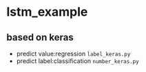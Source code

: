 # lstm_example
## based on keras
- predict value:regression `label_keras.py`
- predict label:classification `number_keras.py`
